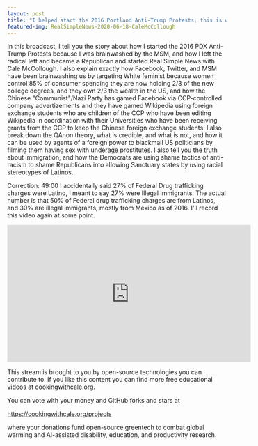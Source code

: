 ```yaml
---
layout: post
title: "I helped start the 2016 Portland Anti-Trump Protests; this is why I joined #WalkAway"
featured-img: RealSimpleNews-2020-06-18-CaleMcCollough
---
```


In this broadcast, I tell you the story about how I started the 2016 PDX Anti-Trump Protests because I was brainwashed by the MSM, and how I left the radical left and became a Republican and started Real Simple News with Cale McCollough. I also explain exactly how Facebook, Twitter, and MSM have been brainwashing us by targeting White feminist because women control 85% of consumer spending they are now holding 2/3 of the new college degrees, and they own 2/3 the wealth in the US, and how the Chinese "Communist"/Nazi Party has gamed Facebook via CCP-controlled company advertizements and they have gamed Wikipedia using foreign exchange students who are children of the CCP who have been editing Wikipedia in coordination with their Universities who have been receiving grants from the CCP to keep the Chinese foreign exchange students. I also break down the QAnon theory, what is credible, and what is not, and how it can be used by agents of a foreign power to blackmail US politicians by filming them having sex with underage prostitutes. I also tell you the truth about immigration, and how the Democrats are using shame tactics of anti-racism to shame Republicans into allowing Sanctuary states by using racial stereotypes of Latinos.

Correction: 49:00 I accidentally said 27% of Federal Drug trafficking charges were Latino, I meant to say 27% were Illegal Immigrants. The actual number is that 50% of Federal drug trafficking charges are from Latinos, and 30% are illegal immigrants, mostly from Mexico as of 2016. I'll record this video again at some point.

<iframe width="560" height="315" src="https://www.youtube.com/embed/Xm2oWmbDf24" frameborder="0" allow="accelerometer; autoplay; encrypted-media; gyroscope; picture-in-picture" allowfullscreen></iframe>

This stream is brought to you by open-source technologies you can contribute to. If you like this content you can find more free educational videos at cookingwithcale.org.

You can vote with your money and GitHub forks and stars at 

https://cookingwithcale.org/projects

where your donations fund open-source greentech to combat global warming and AI-assisted disability, education, and productivity research.
